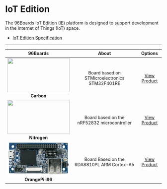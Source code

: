 # IoT Edition

The 96Boards IoT Edition (IE) platform is designed to support development in the Internet of Things (IoT) space.

- [IoT Edition Specification](https://linaro.co/ie-specification)

***

| 96Boards                                | About                                                   | Options                                 |
|:---------------------------------------:|:-------------------------------------------------------:|:---------------------------------------:|
| <img src="https://github.com/96boards/documentation/blob/master/IoTEdition/carbon/additional-docs/images/images-board/carbon-front-sd.png?raw=true" data-canonical-src="https://github.com/96boards/documentation/blob/master/IoTEdition/carbon/additional-docs/images/images-board/carbon-front-sd.png?raw=true" width="200" height="110" /><br> **Carbon** | Board based on STMicroelectronics STM32F401RE  | [View Product](carbon/README.md)<br> |
| <img src="https://github.com/96boards/documentation/blob/master/IoTEdition/nitrogen/additional-docs/images/images-board/nitrogen-front-sd.png?raw=true" data-canonical-src="https://github.com/96boards/documentation/blob/master/IoTEdition/nitrogen/additional-docs/images/images-board/nitrogen-front-sd.png?raw=true" width="200" height="110" /><br> **Nitrogen** | Board based on the nRF52832 microcontroller  | [View Product](nitrogen/README.md)<br> |
| <img src="https://github.com/96boards/website/blob/master/_product/ie/orangepi-i96/images/orangepi-i96_front-sd.jpg?raw=true" data-canonical-src="https://github.com/96boards/website/blob/master/_product/ie/orangepi-i96/images/orangepi-i96_front-sd.jpg?raw=true" width="200" height="110" /><br> **OrangePi i96** | Board Based on the RDA8810PL ARM Cortex-A5  | [View Product](orangepi-i96/README.md)<br> |
